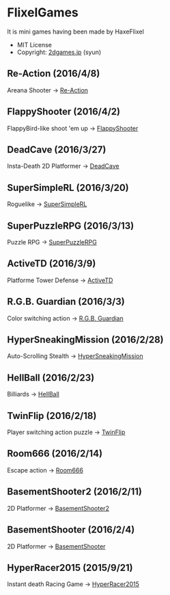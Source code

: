 # FlixelGames
It is mini games having been made by HaxeFlixel

* MIT License
* Copyright: [2dgames.jp](http://2dgames.jp) (syun)

## Re-Action (2016/4/8)
Areana Shooter -> [Re-Action](http://haxeflixel.2dgames.jp/index.php?Product%2FRe-Action)

## FlappyShooter (2016/4/2)
FlappyBird-like shoot 'em up -> [FlappyShooter](http://haxeflixel.2dgames.jp/index.php?Product%2FFlappyShooter)

## DeadCave (2016/3/27)
Insta-Death 2D Platformer -> [DeadCave](http://haxeflixel.2dgames.jp/index.php?Product%2FDeadCave)

## SuperSimpleRL (2016/3/20)
Roguelike -> [SuperSimpleRL](http://haxeflixel.2dgames.jp/index.php?Product%2FSuperSimpleRL)

## SuperPuzzleRPG (2016/3/13)
Puzzle RPG -> [SuperPuzzleRPG](http://haxeflixel.2dgames.jp/index.php?Product%2FSuperPuzzleRPG)

## ActiveTD (2016/3/9)
Platforme Tower Defense -> [ActiveTD](http://haxeflixel.2dgames.jp/index.php?Product%2FActiveTD)

## R.G.B. Guardian (2016/3/3)
Color switching action -> [R.G.B. Guardian](http://haxeflixel.2dgames.jp/index.php?Product%2FRGBGuardian)

## HyperSneakingMission (2016/2/28)
Auto-Scrolling Stealth -> [HyperSneakingMission](http://haxeflixel.2dgames.jp/index.php?Product%2FHyperSneakingMission)

## HellBall (2016/2/23)
Billiards -> [HellBall](http://haxeflixel.2dgames.jp/index.php?Product%2FHellBall)

## TwinFlip (2016/2/18)
Player switching action puzzle -> [TwinFlip](http://haxeflixel.2dgames.jp/index.php?Product%2FTwinFlip)

## Room666 (2016/2/14)
Escape action -> [Room666](http://haxeflixel.2dgames.jp/index.php?Product%2FRoom666)

## BasementShooter2 (2016/2/11)
2D Platformer -> [BasementShooter2](http://haxeflixel.2dgames.jp/index.php?Product%2FBasementShooter2)


## BasementShooter (2016/2/4)
2D Platformer -> [BasementShooter](http://haxeflixel.2dgames.jp/index.php?Product%2FBasementShooter)

## HyperRacer2015 (2015/9/21)
Instant death Racing Game ->  [HyperRacer2015](http://haxeflixel.2dgames.jp/index.php?Product%2FHyperRacer2015)
